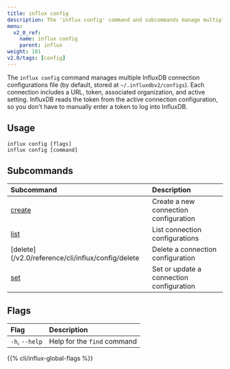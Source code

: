 ```yaml
---
title: influx config
description: The 'influx config' command and subcommands manage multiple InfluxDB connection configurations.
menu:
  v2_0_ref:
    name: influx config
    parent: influx
weight: 101
v2.0/tags: [config]
---
```


The `influx config` command manages multiple InfluxDB connection configurations file (by default, stored at `~/.influxdbv2/configs`). Each connection includes a URL, token, associated organization, and active setting. InfluxDB reads the token from the active connection configuration, so you don't have to manually enter a token to log into InfluxDB.

## Usage
```
influx config [flags]
influx config [command]
```

## Subcommands
| Subcommand                                         | Description                              |
|:----                                               |:-----------                              |
| [create](/v2.0/reference/cli/influx/config/create) | Create a new connection configuration    |
| [list](/v2.0/reference/cli/influx/config/create)   | List connection configurations           |
| [delete](/v2.0/reference/cli/influx/config/delete  | Delete a connection configuration        |
| [set](/v2.0/reference/cli/influx/config/set)       | Set or update a connection configuration |

## Flags
| Flag               | Description |
|:----               |:----------- |
| `-h`, `--help`     | Help for the `find` command |

{{% cli/influx-global-flags %}}
